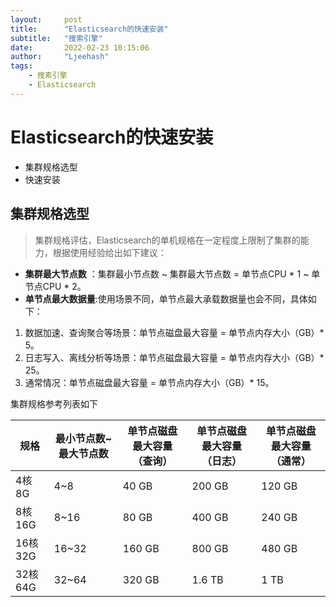 ```yaml
---
layout:     post
title:      "Elasticsearch的快速安装"
subtitle:   "搜索引擎"
date:       2022-02-23 10:15:06
author:     "Ljeehash"
tags:
    - 搜素引擎
    - Elasticsearch
---
```


# Elasticsearch的快速安装

- 集群规格选型
- 快速安装



## 集群规格选型

> 集群规格评估，Elasticsearch的单机规格在一定程度上限制了集群的能力，根据使用经验给出如下建议：

- **集群最大节点数** ：集群最小节点数 ~ 集群最大节点数 = 单节点CPU * 1 ~ 单节点CPU * 2。
- **单节点最大数据量**:使用场景不同，单节点最大承载数据量也会不同，具体如下：

1. 数据加速、查询聚合等场景：单节点磁盘最大容量 = 单节点内存大小（GB）* 5。
2. 日志写入、离线分析等场景：单节点磁盘最大容量 = 单节点内存大小（GB）* 25。
3. 通常情况：单节点磁盘最大容量 = 单节点内存大小（GB）* 15。

集群规格参考列表如下
<table>
<thead>
<tr>
<th>规格</th>
<th>最小节点数~最大节点数</th>
<th>单节点磁盘最大容量（查询）</th>
<th>单节点磁盘最大容量（日志）</th>
<th>单节点磁盘最大容量（通常）</th>
</tr>
</thead>
<tbody><tr>
<td>4核8G</td>
<td>4~8</td>
<td>40 GB</td>
<td>200 GB</td>
<td>120 GB</td>
</tr>
<tr>
<td>8核16G</td>
<td>8~16</td>
<td>80 GB</td>
<td>400 GB</td>
<td>240 GB</td>
</tr>
<tr>
<td>16核32G</td>
<td>16~32</td>
<td>160 GB</td>
<td>800 GB</td>
<td>480 GB</td>
</tr>
<tr>
<td>32核64G</td>
<td>32~64</td>
<td>320 GB</td>
<td>1.6 TB</td>
<td>1 TB</td>
</tr>
</tbody></table>






